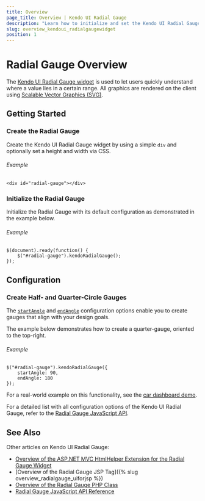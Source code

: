 ```yaml
---
title: Overview
page_title: Overview | Kendo UI Radial Gauge  
description: "Learn how to initialize and set the Kendo UI Radial Gauge."
slug: overview_kendoui_radialgaugewidget
position: 1
---
```


# Radial Gauge Overview

The [Kendo UI Radial Gauge widget](http://demos.telerik.com/kendo-ui/radial-gauge/index) is used to let users quickly understand where a value lies in a certain range. All graphics are rendered on the client using [Scalable Vector Graphics (SVG)](https://en.wikipedia.org/wiki/Scalable_Vector_Graphics).

## Getting Started

### Create the Radial Gauge

Create the Kendo UI Radial Gauge widget by using a simple `div` and optionally set a height and width via CSS.

###### Example

    <div id="radial-gauge"></div>

### Initialize the Radial Gauge

Initialize the Radial Gauge with its default configuration as demonstrated in the example below.

###### Example

	$(document).ready(function() {
    	$("#radial-gauge").kendoRadialGauge();
   	});

## Configuration

### Create Half- and Quarter-Circle Gauges

The [`startAngle`](/api/dataviz/radialgauge#scale.startAngle) and [`endAngle`](/api/dataviz/radialgauge#scale.endAngle) configuration options enable you to create gauges that align with your design goals.

The example below demonstrates how to create a quarter-gauge, oriented to the top-right.

###### Example

    $("#radial-gauge").kendoRadialGauge({
        startAngle: 90,
        endAngle: 180
    });

For a real-world example on this functionality, see the [car dashboard demo](http://demos.telerik.com/kendo-ui/radial-gauge/car-dashboard).

For a detailed list with all configuration options of the Kendo UI Radial Gauge, refer to the [Radial Gauge JavaScript API](/api/dataviz/radialgauge).

## See Also

Other articles on Kendo UI Radial Gauge:

* [Overview of the ASP.NET MVC HtmlHelper Extension for the Radial Gauge Widget](/aspnet-mvc/helpers/radialgauge/overview)
* [Overview of the Radial Gauge JSP Tag]({% slug overview_radialgauge_uiforjsp %})
* [Overview of the Radial Gauge PHP Class](/php/widgets/radialgauge/overview)
* [Radial Gauge JavaScript API Reference](/api/javascript/dataviz/ui/radialgauge)
